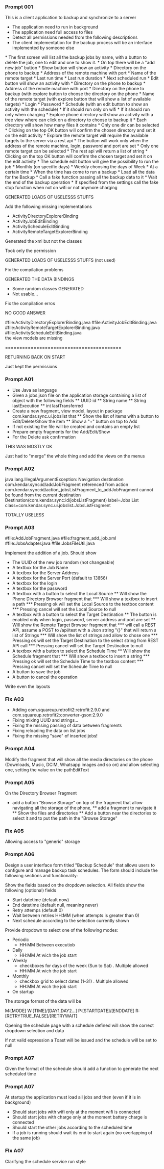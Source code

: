 ### Prompt 001

This is a client application to backup and synchronize to a server
<prerequisites>
* The application need to run in background
* The application need full access to files
* Detect all permissions needed from the following descriptions
* The client implementation for the backup process will be an interface implemented by someone else
</prerequisites>
<application-screens>
* The first screen will list all the backup jobs by name, with a button to delete the job, one to edit and one to show it.
  * On top there will be a "add new job" button
* Show button will show an activity
  * Directory on the phone to backup
  * Address of the remote machine with port
  * Name of the remote target 
  * Last run time
  * Last run duration
  * Next scheduled run
* Edit button will show an activity with
  * Directory on the phone to backup
  * Address of the remote machine with port
  * Directory on the phone to backup (with explore button to choose the directory on the phone
  * Name of the remote target (with explore button that will show a list of available targets)
  * Login 
  * Password
  * Schedule (with an edit button to show an activity with the schedule)
  * If it should run only on wifi
  * If it should run only when charging
* Explore phone directory will show an activity with a tree view where can click on a directory to choose to backup it
  * Each directory will show how many files it contains 
  * Only one dir can be selected
  * Clicking on the top OK button will confirm the chosen directory and set it on the edit activity
* Explore the remote target will require the available targets to the server via a rest api
  * The button will work only when the address of the remote machine, login, password and port are set
  * Only one remote target can be selected
  * The rest api will return a list of string
  * Clicking on the top OK button will confirm the chosen target and set it on the edit activity
* The schedule edit button will give the possibility to run the job
  * Monthly (on specific days)
  * Weekly choosing the days of Week
  * At a certain time 
</application-screens>
<background-operations>
* When the time has come to run a backup 
  * Load all the data for the Backup
  * Call a fake function passing all the backup data to it
  * Wait the end of the backup operation
  * If specified from the settings call the fake stop function when not on wifi or not anymore charging
</background-operations>

GENERATED LOADS OF USELESSS STUFFS

Add the following missing implementations
* ActivityDirectoryExplorerBinding
* ActivityJobEditBinding
* ActivityScheduleEditBinding
* ActivityRemoteTargetExplorerBinding

Generated the xml but not the classes

Took only the permission

GENERATED LOADS OF USELESSS STUFFS (not used)

Fix the compilation problems

GENERATED THE DATA BINDINGS

* Some random classes GENERATED
* Not usable...

Fix the compilation erros

NO GOOD ANSWER

#file:ActivityDirectoryExplorerBinding.java #file:ActivityJobEditBinding.java #file:ActivityRemoteTargetExplorerBinding.java #file:ActivityScheduleEditBinding.java  
the view models are missing

=========================================

RETURNING BACK ON START

Just kept the permissions

### Prompt A01

* Use Java as language
* Given a jobs.json file on the application storage containing a list of object with the following fields
** UUID id
** String name
** String lastExecution
** int lastTransferred
* Create a new fragment, view model, layout in package com.kendar.sync.ui.jobslist that 
** Show the list of items with a button to Edit/Delete/Show the item
** Show a "+" button on top to Add
* If not existing the file will be created and contains an empty list
* Prepare empty fragments for the Add/Edit/Show
* For the Delete ask confirmation

THIS WAS MOSTLY OK

Just had to "merge" the whole thing and add the views on the menus

### Prompt A02

java.lang.IllegalArgumentException: Navigation destination com.kendar.sync:id/addJobFragment referenced from action com.kendar.sync:id/action_jobsListFragment_to_addJobFragment cannot be found from the current destination Destination(com.kendar.sync:id/jobsListFragment) label=Jobs List class=com.kendar.sync.ui.jobslist.JobsListFragment

TOTALLY USELESS

### Prompt A03

#file:AddJobFragment.java #file:fragment_add_job.xml #file:JobsAdapter.java #file:JobsFileUtil.java 

Implement the addition of a job. Should show

* The UUID of the new job random (not changeable)
* A textbox for the Job Name
* A textbox for the Server Address
* A textbox for the Server Port (default to 13856)
* A textbox for the login 
* A textbox for the password
* A textbox with a button to select the Local Source
** Will show the Phone Directory Browser fragment that
*** Will show a textbox to insert a path
*** Pressing ok will set the Local Source to the textbox content
*** Pressing cancel will set the Local Source to null
* A textbox with a button to select the Target Destination
** The button is enabled only when login, password, server address and port are set
** Will show the Remote Target Browser fragment that
*** will call a REST API, assume a POST to /api/test with a Json string "{}" that will return a list of Strings
*** Will show the list of strings and allow to chose one
*** Pressing ok will set the Target Destination to the select string from REST API call
*** Pressing cancel will set the Target Destination to null
* A textbox with a button to select the Schedule Time
** Will show the Schedule fragment that
*** Will show a textbox to insert a string
*** Pressing ok will set the Schedule Time to the textbox content
*** Pressing cancel will set the Schedule Time to null
* A button to save the job
* A button to cancel the operation

Write even the layouts

### Fix A03

* Adding com.squareup.retrofit2:retrofit:2.9.0 and com.squareup.retrofit2:converter-gson:2.9.0
* Fixing mixing UUID and strings...
* Fixing the missing passing of data between fragments
* Fixing reloading the data on list jobs
* Fixing the missing "save" of inserted jobs!

### Prompt A04

Modify the fragment that will show all the media directories on the phone (Downloads, Music, DCIM, Whatsapp images and so on) and allow selecting one, setting the value on the pathEditText

### Prompt A05

On the Directory Browser Fragment 
* add a button "Browse Storage" on top of the fragment that allow navigating all the storage of the phone, 
** add a fragment to navigate it
** Show the files and directories 
** Add a button near the directories to select it and to put the path in the "Browse Storage"

### Fix A05

Allowing access to "generic" storage

### Prompt A06

Design a user interface form titled "Backup Schedule" that allows users to configure and manage backup task schedules. The form should include the following sections and functionality:

Show the fields based on the dropdown selection. All fields show the following (optional) fields

* Start datetime (default now)
* End datetime (default null, meaning never)
* Retry attemps (default 0)
* Wait between retries HH:MM (when attempts is greater than 0)
* Next schedule according to the selection currently shown

Provide dropdown to select one of the following modes:

* Periodic
	* HH:MM Between executiob
* Daily
	* HH:MM At wich the job start
* Weekly
	* checkboxes for days of the week (Sun to Sat) . Multiple allowed
	* HH:MM At wich the job start
* Monthly
	* checkbox grid to select dates (1–31) . Multiple allowed
	* HH:MM At wich the job start
* On startup

The storage format of the data will be

M:[MODE] W:[TIME]/[DAY1,DAY2...] P:[STARTDATE]/[ENDDATE] R:[RETRYTRUE_FALSE]/[RETRYWAIT]

Opening the schedule page with a schedule defined will show the correct dropdown selection and data

If not valid expression a Toast will be issued and the schedule will be set to null

### Prompt A07

Given the format of the schedule should add a function to generate the next scheduled time

### Prompt A07

At startup the application must load all jobs and then (even if it is in background)
* Should start jobs with wifi only at the moment wifi is connected
* Should start jobs with charge only at the moment battery charge is connected
* Should start the other jobs according to the scheduled time
* If a job is running should wait its end to start again (no overlapping of the same job)


### FIx A07

Clarifyng the schedule service run style